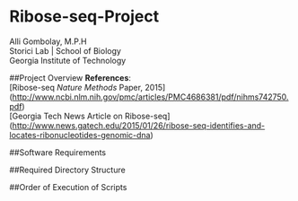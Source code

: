 # Ribose-seq-Project
Alli Gombolay, M.P.H  
Storici Lab | School of Biology  
Georgia Institute of Technology  

##Project Overview
**References**:  
[Ribose-seq *Nature Methods* Paper, 2015]
(http://www.ncbi.nlm.nih.gov/pmc/articles/PMC4686381/pdf/nihms742750.pdf)  
[Georgia Tech News Article on Ribose-seq]
(http://www.news.gatech.edu/2015/01/26/ribose-seq-identifies-and-locates-ribonucleotides-genomic-dna)

##Software Requirements

##Required Directory Structure

##Order of Execution of Scripts
